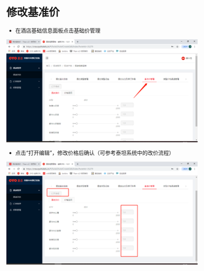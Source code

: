 # 修改基准价

* 在酒店基础信息面板点击基础价管理

![](../../../../.gitbook/assets/image%20%28124%29.png)

* 点击“打开编辑”，修改价格后确认（可参考泰坦系统中的改价流程）

![](../../../../.gitbook/assets/image%20%28175%29.png)

